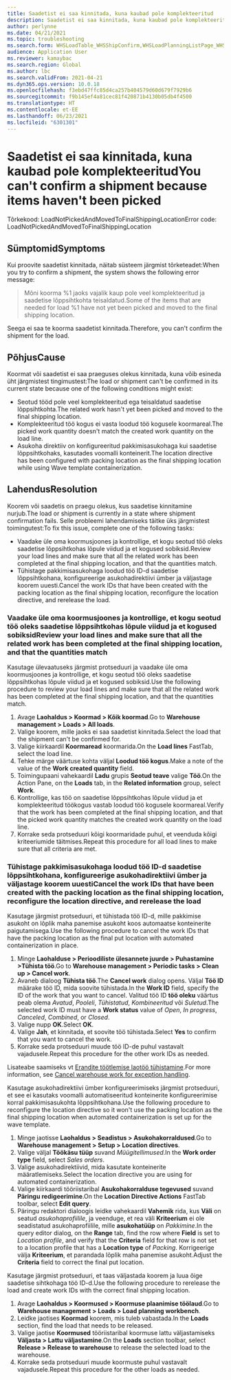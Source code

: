 ```yaml
---
title: Saadetist ei saa kinnitada, kuna kaubad pole komplekteeritud
description: Saadetist ei saa kinnitada, kuna kaubad pole komplekteeritud
author: perlynne
ms.date: 04/21/2021
ms.topic: troubleshooting
ms.search.form: WHSLoadTable_WHSShipConfirm,WHSLoadPlanningListPage_WHSShipConfirm,WHSLoadPlanningWorkbench_WHSShipConfirm,WHSTransportLoad_WHSShipConfirm,WHSShipPlanningListPage_WHSShipConfirm,WHSShipmentDetails_WHSShipConfirm,WHSWorkTable_WHSShipConfirm,WHSWorkTableListPage_WHSShipConfirm,Dialog_WHSOutboundShipConfirmController_WHSOutboundShipConfirm
audience: Application User
ms.reviewer: kamaybac
ms.search.region: Global
ms.author: lbc
ms.search.validFrom: 2021-04-21
ms.dyn365.ops.version: 10.0.18
ms.openlocfilehash: f3ebd47ffc85d4ca257b404579d60d679f7929b6
ms.sourcegitcommit: f9b145ef4a81cec81f420871b4130b05db4f4500
ms.translationtype: HT
ms.contentlocale: et-EE
ms.lasthandoff: 06/23/2021
ms.locfileid: "6301301"
---
```

# <a name="you-cant-confirm-a-shipment-because-items-havent-been-picked"></a><span data-ttu-id="dfa86-103">Saadetist ei saa kinnitada, kuna kaubad pole komplekteeritud</span><span class="sxs-lookup"><span data-stu-id="dfa86-103">You can't confirm a shipment because items haven't been picked</span></span>

<span data-ttu-id="dfa86-104">Tõrkekood: LoadNotPickedAndMovedToFinalShippingLocation</span><span class="sxs-lookup"><span data-stu-id="dfa86-104">Error code: LoadNotPickedAndMovedToFinalShippingLocation</span></span>

## <a name="symptoms"></a><span data-ttu-id="dfa86-105">Sümptomid</span><span class="sxs-lookup"><span data-stu-id="dfa86-105">Symptoms</span></span>

<span data-ttu-id="dfa86-106">Kui proovite saadetist kinnitada, näitab süsteem järgmist tõrketeadet:</span><span class="sxs-lookup"><span data-stu-id="dfa86-106">When you try to confirm a shipment, the system shows the following error message:</span></span>

> <span data-ttu-id="dfa86-107">Mõni koorma %1 jaoks vajalik kaup pole veel komplekteeritud ja saadetise lõppsihtkohta teisaldatud.</span><span class="sxs-lookup"><span data-stu-id="dfa86-107">Some of the items that are needed for load %1 have not yet been picked and moved to the final shipping location.</span></span>

<span data-ttu-id="dfa86-108">Seega ei saa te koorma saadetist kinnitada.</span><span class="sxs-lookup"><span data-stu-id="dfa86-108">Therefore, you can't confirm the shipment for the load.</span></span>

## <a name="cause"></a><span data-ttu-id="dfa86-109">Põhjus</span><span class="sxs-lookup"><span data-stu-id="dfa86-109">Cause</span></span>

<span data-ttu-id="dfa86-110">Koormat või saadetist ei saa praeguses olekus kinnitada, kuna võib esineda üht järgmistest tingimustest:</span><span class="sxs-lookup"><span data-stu-id="dfa86-110">The load or shipment can't be confirmed in its current state because one of the following conditions might exist:</span></span>

- <span data-ttu-id="dfa86-111">Seotud tööd pole veel komplekteeritud ega teisaldatud saadetise lõppsihtkohta.</span><span class="sxs-lookup"><span data-stu-id="dfa86-111">The related work hasn't yet been picked and moved to the final shipping location.</span></span>
- <span data-ttu-id="dfa86-112">Komplekteeritud töö kogus ei vasta loodud töö kogusele koormareal.</span><span class="sxs-lookup"><span data-stu-id="dfa86-112">The picked work quantity doesn't match the created work quantity on the load line.</span></span>
- <span data-ttu-id="dfa86-113">Asukoha direktiiv on konfigureeritud pakkimisasukohaga kui saadetise lõppsihtkohaks, kasutades voomalli konteinerit.</span><span class="sxs-lookup"><span data-stu-id="dfa86-113">The location directive has been configured with packing location as the final shipping location while using Wave template containerization.</span></span>

## <a name="resolution"></a><span data-ttu-id="dfa86-114">Lahendus</span><span class="sxs-lookup"><span data-stu-id="dfa86-114">Resolution</span></span>

<span data-ttu-id="dfa86-115">Koorem või saadetis on praegu olekus, kus saadetise kinnitamine nurjub.</span><span class="sxs-lookup"><span data-stu-id="dfa86-115">The load or shipment is currently in a state where shipment confirmation fails.</span></span> <span data-ttu-id="dfa86-116">Selle probleemi lahendamiseks täitke üks järgmistest toimingutest:</span><span class="sxs-lookup"><span data-stu-id="dfa86-116">To fix this issue, complete one of the following tasks:</span></span>

- <span data-ttu-id="dfa86-117">Vaadake üle oma koormusjoones ja kontrollige, et kogu seotud töö oleks saadetise lõppsihtkohas lõpule viidud ja et kogused sobiksid.</span><span class="sxs-lookup"><span data-stu-id="dfa86-117">Review your load lines and make sure that all the related work has been completed at the final shipping location, and that the quantities match.</span></span>
- <span data-ttu-id="dfa86-118">Tühistage pakkimisasukohaga loodud töö ID-d saadetise lõppsihtkohana, konfigureerige asukohadirektiivi ümber ja väljastage koorem uuesti.</span><span class="sxs-lookup"><span data-stu-id="dfa86-118">Cancel the work IDs that have been created with the packing location as the final shipping location, reconfigure the location directive, and rerelease the load.</span></span>

### <a name="review-your-load-lines-and-make-sure-that-all-the-related-work-has-been-completed-at-the-final-shipping-location-and-that-the-quantities-match"></a><span data-ttu-id="dfa86-119">Vaadake üle oma koormusjoones ja kontrollige, et kogu seotud töö oleks saadetise lõppsihtkohas lõpule viidud ja et kogused sobiksid</span><span class="sxs-lookup"><span data-stu-id="dfa86-119">Review your load lines and make sure that all the related work has been completed at the final shipping location, and that the quantities match</span></span>

<span data-ttu-id="dfa86-120">Kasutage ülevaatuseks järgmist protseduuri ja vaadake üle oma koormusjoones ja kontrollige, et kogu seotud töö oleks saadetise lõppsihtkohas lõpule viidud ja et kogused sobiksid.</span><span class="sxs-lookup"><span data-stu-id="dfa86-120">Use the following procedure to review your load lines and make sure that all the related work has been completed at the final shipping location, and that the quantities match.</span></span>

1. <span data-ttu-id="dfa86-121">Avage **Laohaldus \> Koormad \> Kõik koormad**.</span><span class="sxs-lookup"><span data-stu-id="dfa86-121">Go to **Warehouse management \> Loads \> All loads**.</span></span>
1. <span data-ttu-id="dfa86-122">Valige koorem, mille jaoks ei saa saadetist kinnitada.</span><span class="sxs-lookup"><span data-stu-id="dfa86-122">Select the load that the shipment can't be confirmed for.</span></span>
1. <span data-ttu-id="dfa86-123">Valige kiirkaardil **Koormaread** koormarida.</span><span class="sxs-lookup"><span data-stu-id="dfa86-123">On the **Load lines** FastTab, select the load line.</span></span>
1. <span data-ttu-id="dfa86-124">Tehke märge väärtuse kohta väljal **Loodud töö kogus**.</span><span class="sxs-lookup"><span data-stu-id="dfa86-124">Make a note of the value of the **Work created quantity** field.</span></span>
1. <span data-ttu-id="dfa86-125">Toimingupaani vahekaardil **Ladu** grupis **Seotud teave** valige **Töö**.</span><span class="sxs-lookup"><span data-stu-id="dfa86-125">On the Action Pane, on the **Loads** tab, in the **Related information** group, select **Work**.</span></span>
1. <span data-ttu-id="dfa86-126">Kontrollige, kas töö on saadetise lõppsihtkohas lõpule viidud ja et komplekteeritud töökogus vastab loodud töö kogusele koormareal.</span><span class="sxs-lookup"><span data-stu-id="dfa86-126">Verify that the work has been completed at the final shipping location, and that the picked work quantity matches the created work quantity on the load line.</span></span>
1. <span data-ttu-id="dfa86-127">Korrake seda protseduuri kõigi koormaridade puhul, et veenduda kõigi kriteeriumide täitmises.</span><span class="sxs-lookup"><span data-stu-id="dfa86-127">Repeat this procedure for all load lines to make sure that all criteria are met.</span></span>

### <a name="cancel-the-work-ids-that-have-been-created-with-the-packing-location-as-the-final-shipping-location-reconfigure-the-location-directive-and-rerelease-the-load"></a><span data-ttu-id="dfa86-128">Tühistage pakkimisasukohaga loodud töö ID-d saadetise lõppsihtkohana, konfigureerige asukohadirektiivi ümber ja väljastage koorem uuesti</span><span class="sxs-lookup"><span data-stu-id="dfa86-128">Cancel the work IDs that have been created with the packing location as the final shipping location, reconfigure the location directive, and rerelease the load</span></span>

<span data-ttu-id="dfa86-129">Kasutage järgmist protseduuri, et tühistada töö ID-d, mille pakkimise asukoht on lõplik maha panemise asukoht koos automaatse konteinerite paigutamisega.</span><span class="sxs-lookup"><span data-stu-id="dfa86-129">Use the following procedure to cancel the work IDs that have the packing location as the final put location with automated containerization in place.</span></span>

1. <span data-ttu-id="dfa86-130">Minge **Laohalduse \> Perioodiliste ülesannete juurde \> Puhastamine \>Tühista töö**.</span><span class="sxs-lookup"><span data-stu-id="dfa86-130">Go to **Warehouse management \> Periodic tasks \> Clean up \> Cancel work**.</span></span>
1. <span data-ttu-id="dfa86-131">Avaneb dialoog **Tühista töö**.</span><span class="sxs-lookup"><span data-stu-id="dfa86-131">The **Cancel work** dialog opens.</span></span> <span data-ttu-id="dfa86-132">Väljal **Töö ID** määrake töö ID, mida soovite tühistada.</span><span class="sxs-lookup"><span data-stu-id="dfa86-132">In the **Work ID** field, specify the ID of the work that you want to cancel.</span></span> <span data-ttu-id="dfa86-133">Valitud töö ID **töö oleku** väärtus peab olema *Avatud*, *Pooleli*, *Tühistatud*, *Kombineeritud* või *Suletud*.</span><span class="sxs-lookup"><span data-stu-id="dfa86-133">The selected work ID must have a **Work status** value of *Open*, *In progress*, *Canceled*, *Combined*, or *Closed*.</span></span>
1. <span data-ttu-id="dfa86-134">Valige nupp **OK**.</span><span class="sxs-lookup"><span data-stu-id="dfa86-134">Select **OK**.</span></span>
1. <span data-ttu-id="dfa86-135">Valige **Jah**, et kinnitada, et soovite töö tühistada.</span><span class="sxs-lookup"><span data-stu-id="dfa86-135">Select **Yes** to confirm that you want to cancel the work.</span></span>
1. <span data-ttu-id="dfa86-136">Korrake seda protseduuri muude töö ID-de puhul vastavalt vajadusele.</span><span class="sxs-lookup"><span data-stu-id="dfa86-136">Repeat this procedure for the other work IDs as needed.</span></span>

<span data-ttu-id="dfa86-137">Lisateabe saamiseks vt [Erandite töötlemise laotöö tühistamine](../../warehousing/cancel-warehouse-work.md).</span><span class="sxs-lookup"><span data-stu-id="dfa86-137">For more information, see [Cancel warehouse work for exception handling](../../warehousing/cancel-warehouse-work.md).</span></span>

<span data-ttu-id="dfa86-138">Kasutage asukohadirektiivi ümber konfigureerimiseks järgmist protseduuri, et see ei kasutaks voomalli automatiseeritud konteinerite konfigureerimise korral pakkimisasukohta lõppsihtkohana.</span><span class="sxs-lookup"><span data-stu-id="dfa86-138">Use the following procedure to reconfigure the location directive so it won't use the packing location as the final shipping location when automated containerization is set up for the wave template.</span></span>

1. <span data-ttu-id="dfa86-139">Minge jaotisse **Laohaldus \> Seadistus \> Asukohakorraldused**.</span><span class="sxs-lookup"><span data-stu-id="dfa86-139">Go to **Warehouse management \> Setup \> Location directives**.</span></span>
1. <span data-ttu-id="dfa86-140">Valige väljal **Töökäsu tüüp** suvand *Müügitellimused*.</span><span class="sxs-lookup"><span data-stu-id="dfa86-140">In the **Work order type** field, select *Sales orders*.</span></span>
1. <span data-ttu-id="dfa86-141">Valige asukohadirektiivid, mida kasutate konteinerite määratlemiseks.</span><span class="sxs-lookup"><span data-stu-id="dfa86-141">Select the location directive you are using for automated containerization.</span></span>
1. <span data-ttu-id="dfa86-142">Valige kiirkaardi tööriistaribal **Asukohakorralduse tegevused** suvand **Päringu redigeerimine**.</span><span class="sxs-lookup"><span data-stu-id="dfa86-142">On the **Location Directive Actions** FastTab toolbar, select **Edit query**.</span></span>
1. <span data-ttu-id="dfa86-143">Päringu redaktori dialoogis leidke vahekaardil **Vahemik** rida, kus **Väli** on seatud *asukohaprofiilile*, ja veenduge, et rea väli **Kriteerium** ei ole seadistatud asukohaprofiilile, mille **asukohatüüp** on *Pakkimine*.</span><span class="sxs-lookup"><span data-stu-id="dfa86-143">In the query editor dialog, on the **Range** tab, find the row where **Field** is set to *Location profile*, and verify that the **Criteria** field for that row is not set to a location profile that has a **Location type** of *Packing*.</span></span> <span data-ttu-id="dfa86-144">Korrigeerige välja **Kriteerium**, et parandada lõplik maha panemise asukoht.</span><span class="sxs-lookup"><span data-stu-id="dfa86-144">Adjust the **Criteria** field to correct the final put location.</span></span>

<span data-ttu-id="dfa86-145">Kasutage järgmist protseduuri, et taas väljastada koorem ja luua õige saadetise sihtkohaga töö ID-d.</span><span class="sxs-lookup"><span data-stu-id="dfa86-145">Use the following procedure to rerelease the load and create work IDs with the correct final shipping location.</span></span>

1. <span data-ttu-id="dfa86-146">Avage **Laohaldus \> Koormused \> Koormuse plaanimise töölaud**.</span><span class="sxs-lookup"><span data-stu-id="dfa86-146">Go to **Warehouse management \> Loads \> Load planning workbench**.</span></span>
1. <span data-ttu-id="dfa86-147">Leidke jaotises **Koormad** koorem, mis tuleb vabastada.</span><span class="sxs-lookup"><span data-stu-id="dfa86-147">In the **Loads** section, find the load that needs to be released.</span></span>
1. <span data-ttu-id="dfa86-148">Valige jaotise **Koormused** tööriistaribal koormuse lattu väljastamiseks **Väljasta \> Lattu väljastamine**.</span><span class="sxs-lookup"><span data-stu-id="dfa86-148">On the **Loads** section toolbar, select **Release \> Release to warehouse** to release the selected load to the warehouse.</span></span>
1. <span data-ttu-id="dfa86-149">Korrake seda protseduuri muude koormuste puhul vastavalt vajadusele.</span><span class="sxs-lookup"><span data-stu-id="dfa86-149">Repeat this procedure for the other loads as needed.</span></span>
